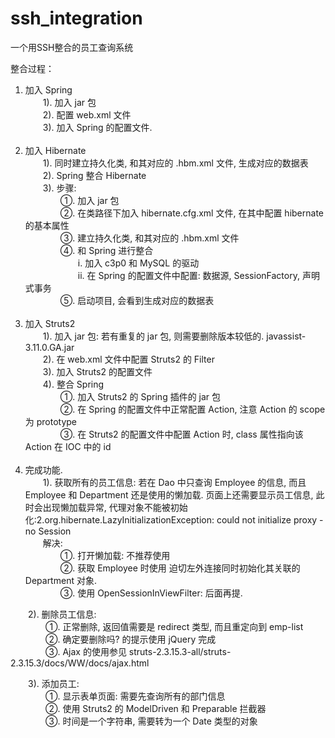 # ssh_integration
一个用SSH整合的员工查询系统

整合过程：<br>
1. 加入 Spring<br>
　　1). 加入 jar 包<br>
　　2). 配置 web.xml 文件<br>
　　3). 加入 Spring 的配置文件. <br><br>
2. 加入 Hibernate<br>
　　1). 同时建立持久化类, 和其对应的 .hbm.xml 文件, 生成对应的数据表<br>
　　2). Spring 整合 Hibernate<br>
　　3). 步骤:<br>
　　　　①. 加入 jar 包<br>
　　　　②. 在类路径下加入 hibernate.cfg.xml 文件, 在其中配置 hibernate 的基本属性<br>
　　　　③. 建立持久化类, 和其对应的 .hbm.xml 文件<br>
　　　　④. 和 Spring 进行整合<br>
　　　　　　i.  加入 c3p0 和 MySQL 的驱动<br>
　　　　　　ii. 在 Spring 的配置文件中配置: 数据源, SessionFactory, 声明式事务<br>
　　　　⑤. 启动项目, 会看到生成对应的数据表<br><br>
3. 加入 Struts2<br>
　　1). 加入 jar 包: 若有重复的 jar 包, 则需要删除版本较低的. javassist-3.11.0.GA.jar<br>
　　2). 在 web.xml 文件中配置 Struts2 的 Filter<br>
　　3). 加入 Struts2 的配置文件<br>
　　4). 整合 Spring<br>
　　　　①. 加入 Struts2 的 Spring 插件的 jar 包<br>
　　　　②. 在 Spring 的配置文件中正常配置 Action, 注意 Action 的 scope 为 prototype<br>
　　　　③. 在 Struts2 的配置文件中配置 Action 时, class 属性指向该 Action 在 IOC 中的 id<br><br>
4. 完成功能. <br>
　　1). 获取所有的员工信息: 若在 Dao 中只查询 Employee 的信息, 而且 Employee 和 Department 还是使用的懒加载. 页面上还需要显示员工信息, 此时会出现懒加载异常, 代理对象不能被初始化:2.org.hibernate.LazyInitializationException: could not initialize proxy - no Session<br>
　　解决:<br>
　　　　①. 打开懒加载: 不推荐使用<br>
　　　　②. 获取 Employee 时使用 迫切左外连接同时初始化其关联的 Department 对象. <br>
　　　　③. 使用 OpenSessionInViewFilter: 后面再提.<br>

　　2). 删除员工信息: <br>
　　　　①. 正常删除, 返回值需要是 redirect 类型, 而且重定向到 emp-list<br>
　　　　②. 确定要删除吗? 的提示使用 jQuery 完成<br>
　　　　③. Ajax 的使用参见 struts-2.3.15.3-all/struts-2.3.15.3/docs/WW/docs/ajax.html<br>

　　3). 添加员工:<br>
　　　　①. 显示表单页面: 需要先查询所有的部门信息<br>
　　　　②. 使用 Struts2 的 ModelDriven 和 Preparable 拦截器<br>
　　　　③. 时间是一个字符串, 需要转为一个 Date 类型的对象<br>

